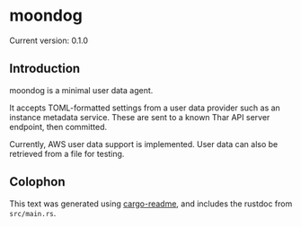 # moondog

Current version: 0.1.0

## Introduction

moondog is a minimal user data agent.

It accepts TOML-formatted settings from a user data provider such as an instance metadata service.
These are sent to a known Thar API server endpoint, then committed.

Currently, AWS user data support is implemented.
User data can also be retrieved from a file for testing.

## Colophon

This text was generated using [cargo-readme](https://crates.io/crates/cargo-readme), and includes the rustdoc from `src/main.rs`.